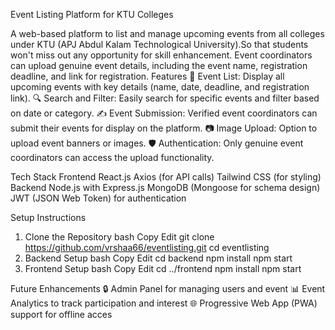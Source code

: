 Event Listing Platform for KTU Colleges

A web-based platform to list and manage upcoming events from all colleges under KTU (APJ Abdul Kalam Technological University).So that students won't miss out any opportunity for skill enhancement. Event coordinators can upload genuine event details, including the event name, registration deadline, and link for registration.
Features
📅 Event List: Display all upcoming events with key details (name, date, deadline, and registration link).
🔍 Search and Filter: Easily search for specific events and filter based on date or category.
✍️ Event Submission: Verified event coordinators can submit their events for display on the platform.
📷 Image Upload: Option to upload event banners or images.
🛡️ Authentication: Only genuine event coordinators can access the upload functionality.

Tech Stack
Frontend
React.js
Axios (for API calls)
Tailwind CSS (for styling)
Backend
Node.js with Express.js
MongoDB (Mongoose for schema design)
JWT (JSON Web Token) for authentication


Setup Instructions
1. Clone the Repository
bash
Copy
Edit
git clone https://github.com/vrshaa66/eventlisting.git
cd eventlisting
2. Backend Setup
bash
Copy
Edit
cd backend
npm install
npm start
3. Frontend Setup
bash
Copy
Edit
cd ../frontend
npm install
npm start

Future Enhancements
🔒 Admin Panel for managing users and event
📊 Event Analytics to track participation and interest
🌐 Progressive Web App (PWA) support for offline acces

